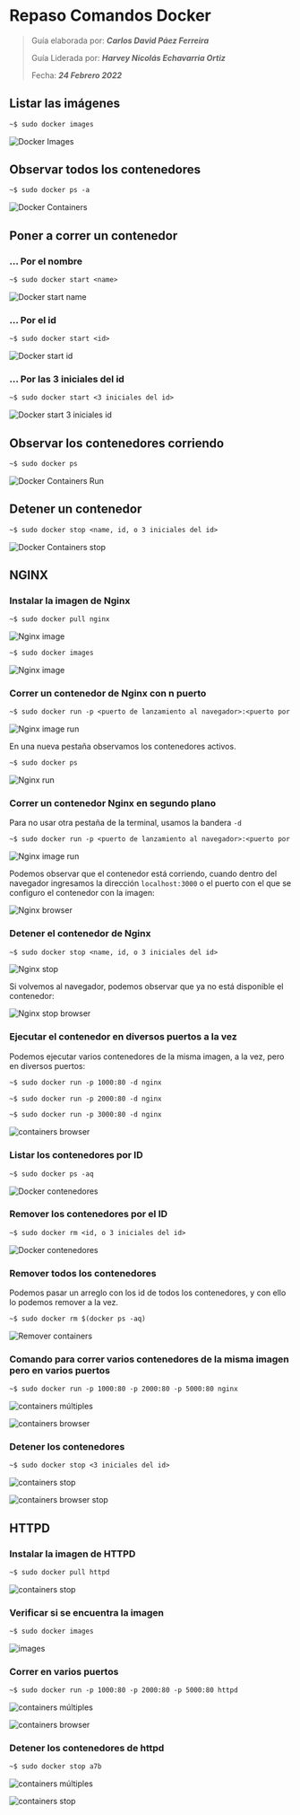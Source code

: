# Repaso Comandos Docker

> Guía elaborada por: ***Carlos David Páez Ferreira***
>
> Guía Liderada por: ***Harvey Nicolás Echavarria Ortiz***
>
> Fecha: ***24 Febrero 2022***

## Listar las imágenes

```txt
~$ sudo docker images
```

![Docker Images](doc/01.png)

## Observar todos los contenedores

```txt
~$ sudo docker ps -a
```

![Docker Containers](doc/02.png)

## Poner a correr un contenedor

### ... Por el nombre

```txt
~$ sudo docker start <name>
```

![Docker start name](doc/03.png)

### ... Por el id

```txt
~$ sudo docker start <id>
```

![Docker start id](doc/04.png)

### ... Por las 3 iniciales del id

```txt
~$ sudo docker start <3 iniciales del id>
```

![Docker start 3 iniciales id](doc/05.png)

## Observar los contenedores corriendo

```txt
~$ sudo docker ps
```

![Docker Containers Run](doc/06.png)

## Detener un contenedor

```txt
~$ sudo docker stop <name, id, o 3 iniciales del id>
```

![Docker Containers stop](doc/07.png)

## NGINX

### Instalar la imagen de Nginx

```txt
~$ sudo docker pull nginx
```

![Nginx image](doc/08.png)

```txt
~$ sudo docker images
```

![Nginx image](doc/09.png)

### Correr un contenedor de Nginx con n puerto

```txt
~$ sudo docker run -p <puerto de lanzamiento al navegador>:<puerto por donde se escucha> nginx
```

![Nginx image run](doc/10.png)

En una nueva pestaña observamos los contenedores activos.

```txt
~$ sudo docker ps
```

![Nginx run](doc/11.png)

### Correr un contenedor Nginx en segundo plano

Para no usar otra pestaña de la terminal, usamos la bandera `-d`

```txt
~$ sudo docker run -p <puerto de lanzamiento al navegador>:<puerto por donde se escucha> -d nginx
```

![Nginx image run](doc/12.png)

Podemos observar que el contenedor está corriendo, cuando dentro del navegador ingresamos la dirección `localhost:3000` o el puerto con el que se configuro el contenedor con la imagen:

![Nginx browser](doc/13.png)

### Detener el contenedor de Nginx

```txt
~$ sudo docker stop <name, id, o 3 iniciales del id>
```

![Nginx stop](doc/14.png)

Si volvemos al navegador, podemos observar que ya no está disponible el contenedor:

![Nginx stop browser](doc/15.png)

### Ejecutar el contenedor en diversos puertos a la vez

Podemos ejecutar varios contenedores de la misma imagen, a la vez, pero en diversos puertos:

```txt
~$ sudo docker run -p 1000:80 -d nginx
```

```txt
~$ sudo docker run -p 2000:80 -d nginx
```

```txt
~$ sudo docker run -p 3000:80 -d nginx
```

![containers browser](doc/20.png)

### Listar los contenedores por ID

```txt
~$ sudo docker ps -aq
```

![Docker contenedores](doc/16.png)

### Remover los contenedores por el ID

```txt
~$ sudo docker rm <id, o 3 iniciales del id>
```

![Docker contenedores](doc/17.png)

### Remover todos los contenedores

Podemos pasar un arreglo con los id de todos los contenedores, y con ello lo podemos remover a la vez.

```txt
~$ sudo docker rm $(docker ps -aq)
```

![Remover containers](doc/18.png)

### Comando para correr varios contenedores de la misma imagen pero en varios puertos

```txt
~$ sudo docker run -p 1000:80 -p 2000:80 -p 5000:80 nginx
```

![containers múltiples](doc/19.png)

![containers browser](doc/20.png)

### Detener los contenedores

```txt
~$ sudo docker stop <3 iniciales del id>
```

![containers stop](doc/21.png)

![containers browser stop](doc/22.png)

## HTTPD

### Instalar la imagen de HTTPD

```txt
~$ sudo docker pull httpd
```

![containers stop](doc/23.png)

### Verificar si se encuentra la imagen

```txt
~$ sudo docker images
```

![images](doc/24.png)

### Correr en varios puertos

```txt
~$ sudo docker run -p 1000:80 -p 2000:80 -p 5000:80 httpd
```

![containers múltiples](doc/25.png)

![containers browser](doc/26.png)

### Detener los contenedores de httpd

```txt
~$ sudo docker stop a7b
```

![containers múltiples](doc/27.png)

![containers stop](doc/28.png)
